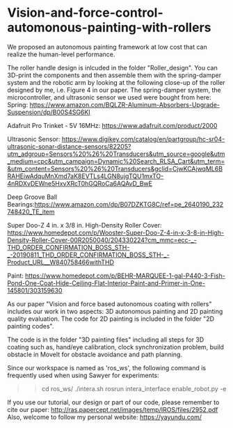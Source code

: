 # Vision-and-force-control-automonous-painting-with-rollers

We proposed an autonomous painting framework at low cost that can realize the human-level performance.

The roller handle design is inlcuded in the folder "Roller_design". You can 3D-print the components and then assemble them with the spring-damper system and the robotic arm by looking at the following close-up of the roller designed by me, i.e. Figure 4 in our paper. The spring-damper system, the microcontroller, and ultrasonic sensor we used were bought from here: 
Spring: https://www.amazon.com/BQLZR-Aluminum-Absorbers-Upgrade-Suspension/dp/B00S4SG6KI

Adafruit Pro Trinket - 5V 16MHz: https://www.adafruit.com/product/2000

Ultrasonic Sensor: https://www.digikey.com/catalog/en/partgroup/hc-sr04-ultrasonic-sonar-distance-sensors/82205?utm_adgroup=Sensors%20%26%20Transducers&utm_source=google&utm_medium=cpc&utm_campaign=Dynamic%20Search_RLSA_Cart&utm_term=&utm_content=Sensors%20%26%20Transducers&gclid=CjwKCAjwqML6BRAHEiwAdquMnXmd7aK8EVTLs4LGN8ujgTQU1mxTO-4nRDXvDEWne5HxvXRcT0hGQRoCa6AQAvD_BwE

Deep Groove Ball Bearings:https://www.amazon.com/dp/B07DZKTG8C/ref=pe_2640190_232748420_TE_item

Super Doo-Z 4 in. x 3/8 in. High-Density Roller Cover: https://www.homedepot.com/p/Wooster-Super-Doo-Z-4-in-x-3-8-in-High-Density-Roller-Cover-00R2050040/204330224?cm_mmc=ecc-_-THD_ORDER_CONFIRMATION_BOSS_STH-_-20190811_THD_ORDER_CONFIRMATION_BOSS_STH-_-Product_URL__W840758466withTHD 

Paint: https://www.homedepot.com/p/BEHR-MARQUEE-1-gal-P440-3-Fish-Pond-One-Coat-Hide-Ceiling-Flat-Interior-Paint-and-Primer-in-One-145801/303159630

As our paper "Vision and force based autonomous coating with rollers" includes our work in two aspects: 3D autonomous painting and 2D painting quality evaluation. The code for 2D painting is included in the folder "2D painting codes". 

The code is in the folder "3D painting files" including all steps for 3D coating such as, hand/eye calibration, clock synchronization problem, build obstacle in MoveIt for obstacle avoidance and path planning. 

Since our workspace is named as 'ros_ws', the following command is frequently used when using Sawyer for experiments:
>> cd ros_ws/
>> ./intera.sh
>> rosrun intera_interface enable_robot.py -e 

If you use our tutorial, our design or part of our code, please remember to cite our paper:
http://ras.papercept.net/images/temp/IROS/files/2952.pdf
Also, welcome to follow my personal website:
https://yayundu.com/
